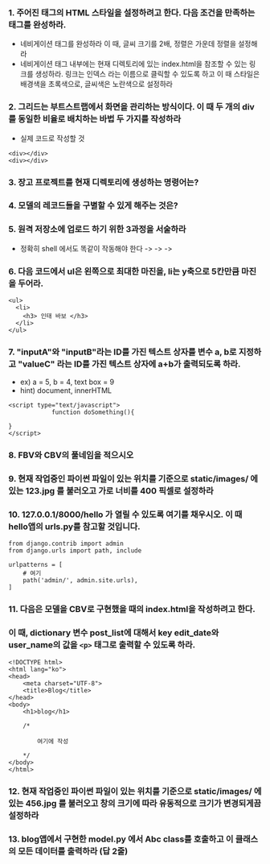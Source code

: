 ### 1. 주어진 태그의 HTML 스타일을 설정하려고 한다. 다음 조건을 만족하는 태그를 완성하라.
* 네비게이션 태그를 완성하라 이 때, 글씨 크기를 2배, 정렬은 가운데 정렬을 설정해라
* 네비게이션 태그 내부에는 현재 디렉토리에 있는 index.html을 참조할 수 있는 링크를 생성하라. 링크는 인덱스 라는 이름으로 클릭할 수 있도록 하고 이 때 스타일은 배경색을 초록색으로, 글씨색은 노란색으로 설정하라


### 2. 그리드는 부트스트랩에서 화면을 관리하는 방식이다. 이 때 두 개의 div를 동일한 비율로 배치하는 바법 두 가지를 작성하라
* 실제 코드로 작성할 것
```
<div></div>
<div></div>
```

### 3. 장고 프로젝트를 현재 디렉토리에 생성하는 명령어는?


### 4. 모델의 레코드들을 구별할 수 있게 해주는 것은?


### 5. 원격 저장소에 업로드 하기 위한 3과정을 서술하라
* 정확히 shell 에서도 똑같이 작동해야 한다
-> 
-> 
-> 

### 6. 다음 코드에서 ul은 왼쪽으로 최대한 마진을, li는 y축으로 5칸만큼 마진을 두어라.
```
<ul>
  <li>
    <h3> 인태 바보 </h3>
  </li>
</ul>
```

### 7. "inputA"와 "inputB"라는 ID를 가진 텍스트 상자를 변수 a, b로 지정하고 "valueC" 라는 ID를 가진 텍스트 상자에 a+b가 출력되도록 하라.
* ex) a = 5, b = 4, text box = 9
* hint) document, innerHTML
```
<script type="text/javascript">
            function doSomething(){
             
}
</script>
```

### 8. FBV와 CBV의 풀네임을 적으시오



### 9. 현재 작업중인 파이썬 파일이 있는 위치를 기준으로 static/images/ 에 있는 123.jpg 를 불러오고 가로 너비를 400 픽셀로 설정하라




### 10. 127.0.0.1/8000/hello 가 열릴 수 있도록 여기를 채우시오. 이 때 hello앱의 urls.py를 참고할 것입니다.
```
from django.contrib import admin
from django.urls import path, include

urlpatterns = [
    # 여기
    path('admin/', admin.site.urls),
]
```


### 11. 다음은 모델을 CBV로 구현했을 때의 index.html을 작성하려고 한다.
### 이 때, dictionary 변수 post_list에 대해서 key edit_date와 user_name의 값을 `<p>` 태그로 출력할 수 있도록 하라.
```
<!DOCTYPE html>
<html lang="ko">
<head>
    <meta charset="UTF-8">
    <title>Blog</title>
</head>
<body>
    <h1>blog</h1>

    /*
    
        여기에 작성
  
    */
</body>
</html>
```


### 12. 현재 작업중인 파이썬 파일이 있는 위치를 기준으로 static/images/ 에 있는 456.jpg 를 불러오고 창의 크기에 따라 유동적으로 크기가 변경되게끔 설정하라




### 13. blog앱에서 구현한 model.py 에서 Abc class를 호출하고 이 클래스의 모든 데이터를 출력하라 (답 2줄)



